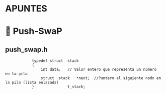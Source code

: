 # APUNTES

# 🧠 Push-SwaP

## push_swap.h

                typedef struct  stack
                {
                    int data;   // Valor entero que representa un número en la pila
                    struct  stack   *next;  //Puntero al siguiente nodo en la pila (lista enlazada)
                }               t_stack;
